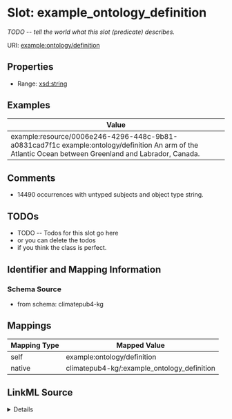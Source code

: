 

# Slot: example_ontology_definition


_TODO -- tell the world what this slot (predicate) describes._





URI: [example:ontology/definition](http://example.org/ontology/definition)



<!-- no inheritance hierarchy -->








## Properties

* Range: [xsd:string](http://www.w3.org/2001/XMLSchema#string)






## Examples

| Value |
| --- |
| example:resource/0006e246-4296-448c-9b81-a0831cad7f1c example:ontology/definition An arm of the Atlantic Ocean between Greenland and Labrador, Canada. |

## Comments

* 14490 occurrences with untyped subjects and object type string.

## TODOs

* TODO -- Todos for this slot go here
* or you can delete the todos
* if you think the class is perfect.

## Identifier and Mapping Information







### Schema Source


* from schema: climatepub4-kg




## Mappings

| Mapping Type | Mapped Value |
| ---  | ---  |
| self | example:ontology/definition |
| native | climatepub4-kg/:example_ontology_definition |




## LinkML Source

<details>
```yaml
name: example_ontology_definition
description: TODO -- tell the world what this slot (predicate) describes.
todos:
- TODO -- Todos for this slot go here
- or you can delete the todos
- if you think the class is perfect.
comments:
- 14490 occurrences with untyped subjects and object type string.
examples:
- value: example:resource/0006e246-4296-448c-9b81-a0831cad7f1c example:ontology/definition
    An arm of the Atlantic Ocean between Greenland and Labrador, Canada.
from_schema: climatepub4-kg
rank: 1000
slot_uri: example:ontology/definition
alias: example_ontology_definition
range: string

```
</details>